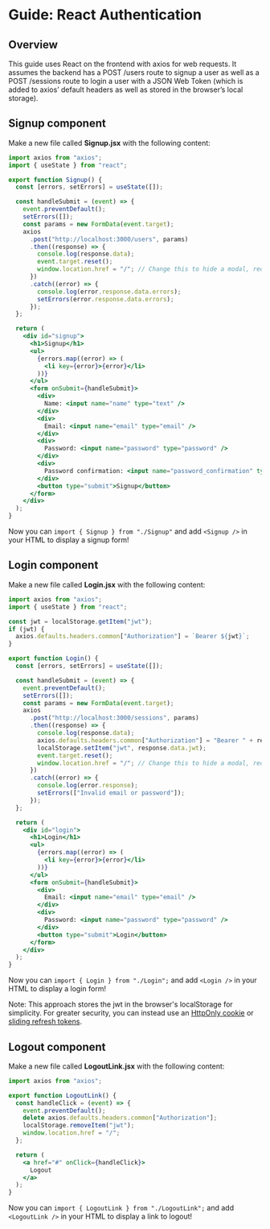 # Guide: React Authentication

## Overview

This guide uses React on the frontend with axios for web requests. It assumes the backend has a POST /users route to signup a user as well as a POST /sessions route to login a user with a JSON Web Token (which is added to axios’ default headers as well as stored in the browser’s local storage).

## Signup component

Make a new file called **Signup.jsx** with the following content:

```jsx
import axios from "axios";
import { useState } from "react";

export function Signup() {
  const [errors, setErrors] = useState([]);

  const handleSubmit = (event) => {
    event.preventDefault();
    setErrors([]);
    const params = new FormData(event.target);
    axios
      .post("http://localhost:3000/users", params)
      .then((response) => {
        console.log(response.data);
        event.target.reset();
        window.location.href = "/"; // Change this to hide a modal, redirect to a specific page, etc.
      })
      .catch((error) => {
        console.log(error.response.data.errors);
        setErrors(error.response.data.errors);
      });
  };

  return (
    <div id="signup">
      <h1>Signup</h1>
      <ul>
        {errors.map((error) => (
          <li key={error}>{error}</li>
        ))}
      </ul>
      <form onSubmit={handleSubmit}>
        <div>
          Name: <input name="name" type="text" />
        </div>
        <div>
          Email: <input name="email" type="email" />
        </div>
        <div>
          Password: <input name="password" type="password" />
        </div>
        <div>
          Password confirmation: <input name="password_confirmation" type="password" />
        </div>
        <button type="submit">Signup</button>
      </form>
    </div>
  );
}
```

Now you can `import { Signup } from "./Signup"` and add `<Signup />` in your HTML to display a signup form!

## Login component

Make a new file called **Login.jsx** with the following content:

```jsx
import axios from "axios";
import { useState } from "react";

const jwt = localStorage.getItem("jwt");
if (jwt) {
  axios.defaults.headers.common["Authorization"] = `Bearer ${jwt}`;
}

export function Login() {
  const [errors, setErrors] = useState([]);

  const handleSubmit = (event) => {
    event.preventDefault();
    setErrors([]);
    const params = new FormData(event.target);
    axios
      .post("http://localhost:3000/sessions", params)
      .then((response) => {
        console.log(response.data);
        axios.defaults.headers.common["Authorization"] = "Bearer " + response.data.jwt;
        localStorage.setItem("jwt", response.data.jwt);
        event.target.reset();
        window.location.href = "/"; // Change this to hide a modal, redirect to a specific page, etc.
      })
      .catch((error) => {
        console.log(error.response);
        setErrors(["Invalid email or password"]);
      });
  };

  return (
    <div id="login">
      <h1>Login</h1>
      <ul>
        {errors.map((error) => (
          <li key={error}>{error}</li>
        ))}
      </ul>
      <form onSubmit={handleSubmit}>
        <div>
          Email: <input name="email" type="email" />
        </div>
        <div>
          Password: <input name="password" type="password" />
        </div>
        <button type="submit">Login</button>
      </form>
    </div>
  );
}
```

Now you can `import { Login } from "./Login";` and add `<Login />` in your HTML to display a login form!

Note: This approach stores the jwt in the browser's localStorage for simplicity. For greater security, you can instead use an [HttpOnly cookie](https://pragmaticstudio.com/tutorials/rails-session-cookies-for-api-authentication) or [sliding refresh tokens](https://medium.com/@tdaniel/passing-refreshed-jwts-from-rails-api-using-headers-859f1cfe88e9).

## Logout component

Make a new file called **LogoutLink.jsx** with the following content:

```jsx
import axios from "axios";

export function LogoutLink() {
  const handleClick = (event) => {
    event.preventDefault();
    delete axios.defaults.headers.common["Authorization"];
    localStorage.removeItem("jwt");
    window.location.href = "/";
  };

  return (
    <a href="#" onClick={handleClick}>
      Logout
    </a>
  );
}
```

Now you can `import { LogoutLink } from "./LogoutLink";` and add `<LogoutLink />` in your HTML to display a link to logout!
